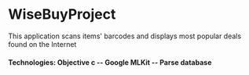 # WiseBuyProject

This application scans items' barcodes and displays most popular deals found on the Internet

#### Technologies: Objective c -- Google MLKit -- Parse database 
